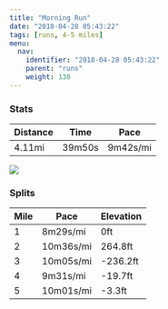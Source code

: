 ```yaml
---
title: "Morning Run"
date: "2018-04-28 05:43:22"
tags: [runs, 4-5 miles]
menu:
  nav:
    identifier: "2018-04-28 05:43:22"
    parent: "runs"
    weight: 130
---
```


### Stats

| Distance | Time | Pace |
|----------|------|------|
|4.11mi|39m50s|9m42s/mi|

<img src='https://maps.googleapis.com/maps/api/staticmap?maptype=roadmap&path=enc:ygf`GevavCdC|KS`DjBj@RgBt@l\zGjApInSDpDeMzBa@nEcYp@dAfAoEtBtERyCvCpDnKdHCe@gDdC}B}BbCn@hD{DKv@nAiDs@gE_Lf@iBbC_@}Ei@lEwB_AwAhWa@lAaEpMoC_EkL~C_FiLqRk@yToEsCwDkJ&key=AIzaSyAfqMeaZ1CCJFGP5cWud__oZnT_Pybg-1M&size=800x800&markers=color:yellow|label:S|42.14413,24.75379&markers=color:green|label:F|42.143980000000006,24.754450000000006'>

### Splits

| Mile | Pace | Elevation |
|------|------|-----------|
|1|8m29s/mi|0ft|
|2|10m36s/mi|264.8ft|
|3|10m05s/mi|-236.2ft|
|4|9m31s/mi|-19.7ft|
|5|10m01s/mi|-3.3ft|
